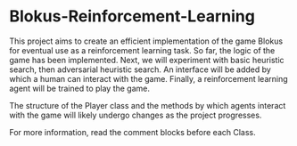 # Blokus-Reinforcement-Learning

This project aims to create an efficient implementation of the game Blokus for eventual use as a reinforcement learning task. So far, the logic of the game has been implemented. Next, we will experiment with basic heuristic search, then adversarial heuristic search. An interface will be added by which a human can interact with the game. Finally, a reinforcement learning agent will be trained to play the game. 

The structure of the Player class and the methods by which agents interact with the game will likely undergo changes as the project progresses.

For more information, read the comment blocks before each Class.
